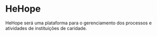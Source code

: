 # HeHope
HeHope será uma plataforma para o gerenciamento dos processos e atividades de instituições de caridade.
